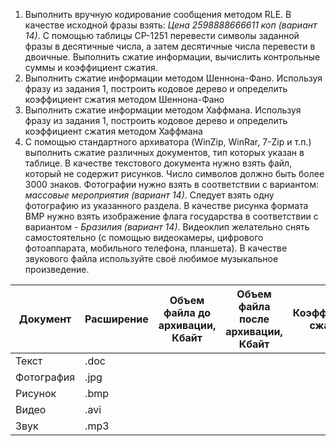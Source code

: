 1. Выполнить вручную кодирование сообщения методом RLE. В качестве исходной фразы взять: *Цена 2598888666611 коп (вариант 14)*. С помощью таблицы CP-1251 перевести символы заданной фразы в десятичные числа, а затем десятичные числа перевести в двоичные. Выполнить сжатие информации, вычислить контрольные суммы и коэффициент сжатия.
2. Выполнить сжатие информации методом Шеннона-Фано. Используя фразу из задания 1, построить кодовое дерево и определить коэффициент сжатия методом Шеннона-Фано
3. Выполнить сжатие информации методом Хаффмана. Используя фразу из задания 1, построить кодовое дерево и определить коэффициент сжатия методом Хаффмана
4. С помощью стандартного архиватора (WinZip, WinRar, 7-Zip и т.п.) выполнить сжатие различных документов, тип которых указан в таблице. В качестве текстового документа нужно взять файл, который не содержит рисунков. Число символов должно быть более 3000 знаков. Фотографии нужно взять в соответствии с вариантом: *массовые мероприятия (вариант 14)*. Следует взять одну фотографию из указанного раздела. В качестве рисунка формата BMP нужно взять изображение флага государства в соответствии с вариантом - *Бразилия (вариант 14)*. Видеоклип желательно снять самостоятельно (с помощью видеокамеры, цифрового фотоаппарата, мобильного телефона, планшета). В качестве звукового файла используйте своё любимое музыкальное произведение.

| Документ   | Расширение | Объем файла до архивации, Кбайт | Объем файла после архивации, Кбайт | Коэффициент сжатия |
| ---------- | ---------- | ------------------------------- | ---------------------------------- | ------------------ |
| Текст      | .doc       |                                 |                                    |                    |
| Фотография | .jpg       |                                 |                                    |                    |
| Рисунок    | .bmp       |                                 |                                    |                    |
| Видео      | .avi       |                                 |                                    |                    |
| Звук       | .mp3       |                                 |                                    |                    |